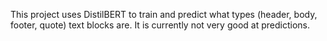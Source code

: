This project uses DistilBERT to train and predict what types (header, body, footer, quote) text blocks are. It is currently not very good at predictions.
